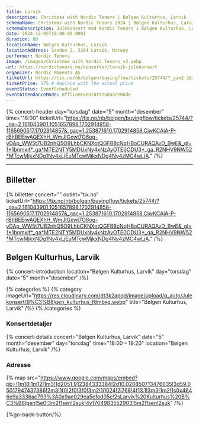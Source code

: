 ```yaml
---
title: Larvik
description: Christmas with Nordic Tenors | Bølgen Kulturhus, Larvik
schemaName: Christmas with Nordic Tenors 2024 | Bølgen Kulturhus, Larvik
schemaDescription: Julekonsert med Nordic Tenors i Bølgen Kulturhus, Larvik
date: 2024-12-05T18:00:00.000Z
duration: 80
locationName: Bølgen Kulturhus, Larvik
locationAddress: Sanden 2, 3264 Larvik, Norway
performer: Nordic Tenors
image: /images/Christmas_with_Nordic_Tenors_v2.webp
url: https://nordictenors.no/konserter/larvik-julekonsert
organizer: Nordic Moments AS
ticketUrl: https://tix.no/nb/bolgen/buyingflow/tickets/25744/?_ga=2.161043901.1051657898.1702914858-1165690517.1702914857&_gac=1.253871610.1702914858.CjwKCAiA-P-rBhBEEiwAQEXhH_WmJIGxwI7O6og-vDAp_WW5t7UB2nhQ5O9LhbCKNXotQGFB8cNqHBoCURAQAvD_BwE&_gl=1*1bnmxif*_ga*MTE2NTY5MDUxNy4xNzAyOTE0ODU3*_ga_R2NHV9NW52*MTcwMjkxNDg1Ny4xLjEuMTcwMjkxNDg4Ny4zMC4wLjA.
ticketPrice: 575 # Replace with the actual price
eventStatus: EventScheduled
eventAttendanceMode: OfflineEventAttendanceMode
---
```


{% concert-header day="torsdag" date="5" month="desember" time="18:00" ticketUrl="https://tix.no/nb/bolgen/buyingflow/tickets/25744/?_ga=2.161043901.1051657898.1702914858-1165690517.1702914857&_gac=1.253871610.1702914858.CjwKCAiA-P-rBhBEEiwAQEXhH_WmJIGxwI7O6og-vDAp_WW5t7UB2nhQ5O9LhbCKNXotQGFB8cNqHBoCURAQAvD_BwE&_gl=1*1bnmxif*_ga*MTE2NTY5MDUxNy4xNzAyOTE0ODU3*_ga_R2NHV9NW52*MTcwMjkxNDg1Ny4xLjEuMTcwMjkxNDg4Ny4zMC4wLjA." /%}

---

## Billetter

{% billetter concert="" outlet="tix.no" ticketUrl="https://tix.no/nb/bolgen/buyingflow/tickets/25744/?_ga=2.161043901.1051657898.1702914858-1165690517.1702914857&_gac=1.253871610.1702914858.CjwKCAiA-P-rBhBEEiwAQEXhH_WmJIGxwI7O6og-vDAp_WW5t7UB2nhQ5O9LhbCKNXotQGFB8cNqHBoCURAQAvD_BwE&_gl=1*1bnmxif*_ga*MTE2NTY5MDUxNy4xNzAyOTE0ODU3*_ga_R2NHV9NW52*MTcwMjkxNDg1Ny4xLjEuMTcwMjkxNDg4Ny4zMC4wLjA." /%}

## Bølgen Kulturhus, Larvik

{% concert-introduction location="Bølgen Kulturhus, Larvik" day="torsdag" date="5" month="desember" /%}

{% categories %}
{% category imageUrl="https://res.cloudinary.com/dt3k2apqd/image/upload/q_auto/Julekonsert/B%C3%B8lgen_kulturhus_f8mbxg.webp" title="Bølgen Kulturhus, Larvik" /%}
{% /categories %}

### Konsertdetaljer

{% concert-details concert="Bølgen Kulturhus, Larvik" date="5" month="desember" day="torsdag" time="18:00 – 19:20" location="Bølgen Kulturhus, Larvik" /%}

### Adresse

{% map src="https://www.google.com/maps/embed?pb=!1m18!1m12!1m3!1d2051.912384333384!2d10.020850713476035!3d59.05017947437386!2m3!1f0!2f0!3f0!3m2!1i1024!2i768!4f13.1!3m3!1m2!1s0x4646e9a3336ac793%3A0x9ae029ea5efed05c!2sLarvik%20Kulturhus%20B%C3%B8lgen!5e0!3m2!1sen!2suk!4v1704983552903!5m2!1sen!2suk" /%}

{%go-back-button/%}
